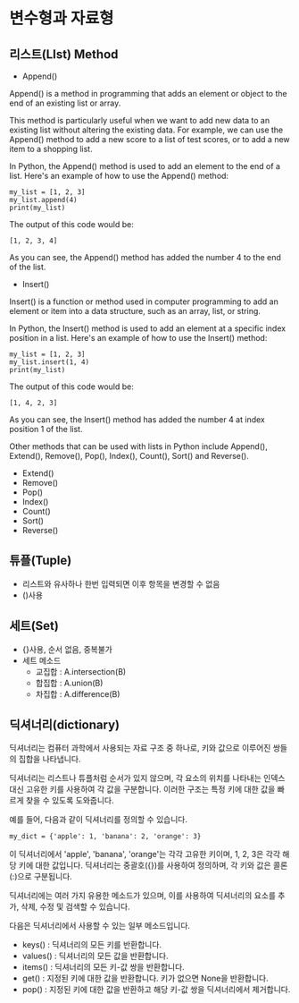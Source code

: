 # 변수형과 자료형

## 리스트(LIst) Method

- Append()

Append() is a method in programming that adds an element or object to the end of an existing list or array.

This method is particularly useful when we want to add new data to an existing list without altering the existing data. For example, we can use the Append() method to add a new score to a list of test scores, or to add a new item to a shopping list.

In Python, the Append() method is used to add an element to the end of a list. Here's an example of how to use the Append() method:

```
my_list = [1, 2, 3]
my_list.append(4)
print(my_list)

```

The output of this code would be:

```
[1, 2, 3, 4]

```

As you can see, the Append() method has added the number 4 to the end of the list.

- Insert()

Insert() is a function or method used in computer programming to add an element or item into a data structure, such as an array, list, or string.

In Python, the Insert() method is used to add an element at a specific index position in a list. Here's an example of how to use the Insert() method:

```
my_list = [1, 2, 3]
my_list.insert(1, 4)
print(my_list)

```

The output of this code would be:

```
[1, 4, 2, 3]

```

As you can see, the Insert() method has added the number 4 at index position 1 of the list.

Other methods that can be used with lists in Python include Append(), Extend(), Remove(), Pop(), Index(), Count(), Sort() and Reverse().

- Extend()
- Remove()
- Pop()
- Index()
- Count()
- Sort()
- Reverse()

## 튜플(Tuple)

- 리스트와 유사하나 한번 입력되면 이후 항목을 변경할 수 없음
- ()사용

## 세트(Set)

- {}사용, 순서 없음, 중복불가
- 세트 메소드
    - 교집합 : A.intersection(B)
    - 합집합 : A.union(B)
    - 차집합 : A.difference(B)

## 딕셔너리(dictionary)

딕셔너리는 컴퓨터 과학에서 사용되는 자료 구조 중 하나로, 키와 값으로 이루어진 쌍들의 집합을 나타냅니다.

딕셔너리는 리스트나 튜플처럼 순서가 있지 않으며, 각 요소의 위치를 나타내는 인덱스 대신 고유한 키를 사용하여 각 값을 구분합니다. 이러한 구조는 특정 키에 대한 값을 빠르게 찾을 수 있도록 도와줍니다.

예를 들어, 다음과 같이 딕셔너리를 정의할 수 있습니다.

```
my_dict = {'apple': 1, 'banana': 2, 'orange': 3}

```

이 딕셔너리에서 'apple', 'banana', 'orange'는 각각 고유한 키이며, 1, 2, 3은 각각 해당 키에 대한 값입니다. 딕셔너리는 중괄호({})를 사용하여 정의하며, 각 키와 값은 콜론(:)으로 구분됩니다.

딕셔너리에는 여러 가지 유용한 메소드가 있으며, 이를 사용하여 딕셔너리의 요소를 추가, 삭제, 수정 및 검색할 수 있습니다.

다음은 딕셔너리에서 사용할 수 있는 일부 메소드입니다.

- keys() : 딕셔너리의 모든 키를 반환합니다.
- values() : 딕셔너리의 모든 값을 반환합니다.
- items() : 딕셔너리의 모든 키-값 쌍을 반환합니다.
- get() : 지정된 키에 대한 값을 반환합니다. 키가 없으면 None을 반환합니다.
- pop() : 지정된 키에 대한 값을 반환하고 해당 키-값 쌍을 딕셔너리에서 제거합니다.
